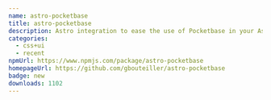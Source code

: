 ```yaml
---
name: astro-pocketbase
title: astro-pocketbase
description: Astro integration to ease the use of Pocketbase in your Astro projects
categories:
  - css+ui
  - recent
npmUrl: https://www.npmjs.com/package/astro-pocketbase
homepageUrl: https://github.com/gbouteiller/astro-pocketbase
badge: new
downloads: 1102
---
```

